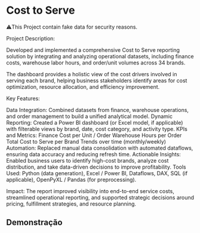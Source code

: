 
# Cost to Serve
⚠️This Project contain fake data for security reasons.

Project Description:

Developed and implemented a comprehensive Cost to Serve reporting solution by integrating and analyzing operational datasets, including finance costs, warehouse labor hours, and order/unit volumes across 34 brands.

The dashboard provides a holistic view of the cost drivers involved in serving each brand, helping business stakeholders identify areas for cost optimization, resource allocation, and efficiency improvement.

Key Features:

Data Integration: Combined datasets from finance, warehouse operations, and order management to build a unified analytical model.
Dynamic Reporting: Created a Power BI dashboard (or Excel model, if applicable) with filterable views by brand, date, cost category, and activity type.
KPIs and Metrics:
Finance Cost per Unit / Order
Warehouse Hours per Order
Total Cost to Serve per Brand
Trends over time (monthly/weekly)
Automation: Replaced manual data consolidation with automated dataflows, ensuring data accuracy and reducing refresh time.
Actionable Insights: Enabled business users to identify high-cost brands, analyze cost distribution, and take data-driven decisions to improve profitability.
Tools Used:
Python (data generation), Excel / Power BI, Dataflows, DAX, SQL (if applicable), OpenPyXL / Pandas (for preprocessing).

Impact:
The report improved visibility into end-to-end service costs, streamlined operational reporting, and supported strategic decisions around pricing, fulfillment strategies, and resource planning.


## Demonstração




